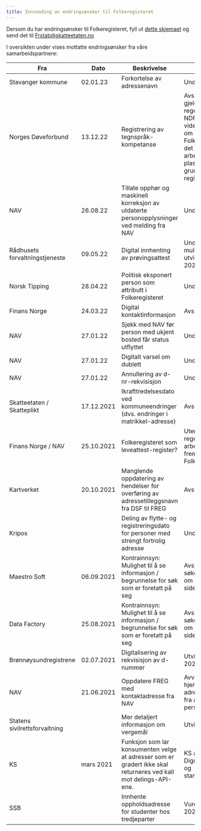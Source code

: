 ```yaml
---
title: Innsending av endringsønsker til Folkeregisteret
---
```

Dersom du har endringsønsker til Folkeregisteret, fyll ut [dette skjemaet](./Innspillskjema_FREG_v5_1.pdf) og send det til Frstab@skatteetaten.no
  
I oversikten under vises mottatte endringsønsker fra våre samarbeidspartnere:
  
 Fra | Dato | Beskrivelse |Status | 
------------|-------------------------------------|----------------|----------------
Stavanger kommune|02.01.23|Forkortelse av adressenavn|Under behandling
Norges Døveforbund|13.12.22|Registrering av tegnspråk-kompetanse|Avslått, utenfor gjeldende regelverk. Dersom NDF ønsker å jobbe videre med forslag om registrering i Folkeregisteret, må det igangsettes et arbeid for å få på plass et rettslig grunnlag for registrering
NAV|26.08.22|Tillate opphør og maskinell korreksjon av utdaterte personopplysninger ved melding fra NAV|Under behandling
Rådhusets forvaltningstjeneste|09.05.22|Digital innhenting av prøvingsattest|Under behandling, mulig utviklingstiltak 2023
Norsk Tipping|28.04.22|Politisk eksponert person som attributt i Folkeregisteret|Under behandling
Finans Norge|24.03.22|Digital kontaktinformasjon|Avslått
NAV|27.01.22|Sjekk med NAV før person med ukjent bosted får status utflyttet|Under behandling
NAV|27.01.22|Digitalt varsel om dublett|Under behandling
NAV|27.01.22|Annullering av d-nr-rekvisisjon|Under behandling
Skatteetaten / Skatteplikt|17.12.2021|Ikrafttredelsesdato ved kommuneendringer (dvs. endringer i matrikkel-adresse)|Avslått
Finans Norge / NAV|25.10.2021|Folkeregisteret som leveattest-register?|Utenfor dagens regelverk. Tas inn i arbeidet med fremtidens Folkeregister
Kartverket|20.10.2021|Manglende oppdatering av hendelser for overføring av adressetilleggsnavn fra DSF til FREG|Avslått. 
Kripos||Deling av flytte- og registreringsdato for personer med strengt fortrolig adresse|Under behandling
Maestro Soft|06.09.2021|Kontrainnsyn: Mulighet til å se informasjon / begrunnelse for søk som er foretatt på seg |Avslått. Den som søker kan informere om dette på egne sider
Data Factory|25.08.2021|Kontrainnsyn: Mulighet til å se informasjon / begrunnelse for søk som er foretatt på seg |Avslått. Den som søker kan informere om dette på egne sider
Brønnøysundregistrene|02.07.2021|Digitalisering av rekvisisjon av d-nummer|Utviklet og levert i 2022
NAV|21.06.2021|Oppdatere FREG med kontaktadresse fra NAV|Avvist. Ikke hjemmel til å motta adresseinformasjon fra andre enn personen selv
Statens sivilrettsforvaltning||Mer detaljert informasjon om vergemål|Utvikles i 2022
KS|mars 2021|Funksjon som lar konsumenten velge at adresser som er gradert ikke skal returneres ved kall mot delings-API-ene.|KS avklarer med Digdirs arkitektur- og standardiseringsråd
SSB||Innhente oppholdsadresse for studenter hos tredjeparter|Vurderes utviklet i 2024



